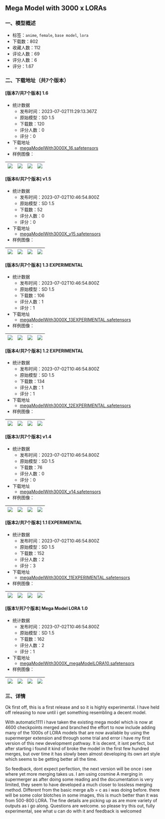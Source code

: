 ## Mega Model with 3000 x  LORAs 
### 一、模型概述

- 标签：`anime`, `female`, `base model`, `lora`
- 下载数：802
- 收藏人数：112
- 评论人数：69
- 评分人数：6
- 评分：1.67

### 二、下载地址（共7个版本）

#### [版本7/共7个版本] 1.6

- 统计数据
  - 发布时间：2023-07-02T11:29:13.367Z
  - 原始模型：SD 1.5
  - 下载数：120
  - 评分人数：0
  - 评分：0
- 下载地址
  - [megaModelWith3000X_16.safetensors](https://civitai.com/api/download/models/108613)
- 样例图像：

| <img src="https://image.civitai.com/xG1nkqKTMzGDvpLrqFT7WA/f5e4e7ce-8010-4044-b839-761eed103685/width=450/1372118.jpeg" /> | <img src="https://image.civitai.com/xG1nkqKTMzGDvpLrqFT7WA/16e4838d-68fc-479e-8e3b-96882c0d6cfc/width=450/1372139.jpeg" /> | <img src="https://image.civitai.com/xG1nkqKTMzGDvpLrqFT7WA/e77c143e-643d-4b60-8e47-b1dba494986d/width=450/1372120.jpeg" /> | <img src="https://image.civitai.com/xG1nkqKTMzGDvpLrqFT7WA/325835ff-1243-4984-8c98-6d6cc27e7bc2/width=450/1372125.jpeg" /> |
| ---- | ---- | ---- | ---- |

#### [版本6/共7个版本] v1.5

- 统计数据
  - 发布时间：2023-07-02T10:46:54.800Z
  - 原始模型：SD 1.5
  - 下载数：52
  - 评分人数：0
  - 评分：0
- 下载地址
  - [megaModelWith3000X_v15.safetensors](https://civitai.com/api/download/models/107673)
- 样例图像：

| <img src="https://image.civitai.com/xG1nkqKTMzGDvpLrqFT7WA/9bf5be38-7dff-4c79-a3f7-5bf7ef22a746/width=450/1353341.jpeg" /> | <img src="https://image.civitai.com/xG1nkqKTMzGDvpLrqFT7WA/6677c396-06fc-4715-b0ad-687182f2dba9/width=450/1353214.jpeg" /> | <img src="https://image.civitai.com/xG1nkqKTMzGDvpLrqFT7WA/54a89afc-15e8-43fb-bf8a-58a222037eef/width=450/1353231.jpeg" /> | <img src="https://image.civitai.com/xG1nkqKTMzGDvpLrqFT7WA/e8370d4e-a64f-4b37-9397-dd9e603cb176/width=450/1353240.jpeg" /> |
| ---- | ---- | ---- | ---- |

#### [版本5/共7个版本] 1.3 EXPERIMENTAL

- 统计数据
  - 发布时间：2023-07-02T10:46:54.800Z
  - 原始模型：SD 1.5
  - 下载数：106
  - 评分人数：1
  - 评分：1
- 下载地址
  - [megaModelWith3000X_13EXPERIMENTAL.safetensors](https://civitai.com/api/download/models/106405)
- 样例图像：

| <img src="https://image.civitai.com/xG1nkqKTMzGDvpLrqFT7WA/e0601deb-ae46-4711-8f10-1a4c16b8c787/width=450/1331365.jpeg" /> | <img src="https://image.civitai.com/xG1nkqKTMzGDvpLrqFT7WA/ac8191f4-2185-4c98-a6d6-3305ab422aef/width=450/1331358.jpeg" /> | <img src="https://image.civitai.com/xG1nkqKTMzGDvpLrqFT7WA/2813a737-9a29-421d-ad15-5af1b2c50249/width=450/1331319.jpeg" /> | <img src="https://image.civitai.com/xG1nkqKTMzGDvpLrqFT7WA/2bb41233-03f3-4cad-9292-45d96f81e6c0/width=450/1331392.jpeg" /> |
| ---- | ---- | ---- | ---- |

#### [版本4/共7个版本] 1.2 EXPERIMENTAL

- 统计数据
  - 发布时间：2023-07-02T10:46:54.800Z
  - 原始模型：SD 1.5
  - 下载数：134
  - 评分人数：1
  - 评分：1
- 下载地址
  - [megaModelWith3000X_12EXPERIMENTAL.safetensors](https://civitai.com/api/download/models/104981)
- 样例图像：

| <img src="https://image.civitai.com/xG1nkqKTMzGDvpLrqFT7WA/c904178d-7ba4-422a-b93b-45774bfb469a/width=450/1305572.jpeg" /> | <img src="https://image.civitai.com/xG1nkqKTMzGDvpLrqFT7WA/d19d26bc-5fb2-4b35-a35f-6e96ac3517f6/width=450/1305573.jpeg" /> | <img src="https://image.civitai.com/xG1nkqKTMzGDvpLrqFT7WA/ba9b04e4-f265-42a3-a112-cb9b054a043d/width=450/1305574.jpeg" /> | <img src="https://image.civitai.com/xG1nkqKTMzGDvpLrqFT7WA/2403a5a7-b349-4681-bf3f-2963354ceb42/width=450/1305600.jpeg" /> |
| ---- | ---- | ---- | ---- |

#### [版本3/共7个版本] v1.4

- 统计数据
  - 发布时间：2023-07-02T10:46:54.800Z
  - 原始模型：SD 1.5
  - 下载数：76
  - 评分人数：0
  - 评分：0
- 下载地址
  - [megaModelWith3000X_v14.safetensors](https://civitai.com/api/download/models/107206)
- 样例图像：

| <img src="https://image.civitai.com/xG1nkqKTMzGDvpLrqFT7WA/f80050cd-d9d3-48f7-b47e-d526a24a7010/width=450/1345192.jpeg" /> | <img src="https://image.civitai.com/xG1nkqKTMzGDvpLrqFT7WA/3470a898-257c-49e3-9f48-117c0573748a/width=450/1345198.jpeg" /> | <img src="https://image.civitai.com/xG1nkqKTMzGDvpLrqFT7WA/9157d02f-5948-4a85-adf9-e84a1942fe71/width=450/1345199.jpeg" /> | <img src="https://image.civitai.com/xG1nkqKTMzGDvpLrqFT7WA/a257e998-5f16-4bb4-a6a9-a66edbffb6c4/width=450/1345205.jpeg" /> |
| ---- | ---- | ---- | ---- |

#### [版本2/共7个版本] 1.1 EXPERIMENTAL

- 统计数据
  - 发布时间：2023-07-02T10:46:54.800Z
  - 原始模型：SD 1.5
  - 下载数：152
  - 评分人数：2
  - 评分：3
- 下载地址
  - [megaModelWith3000X_11EXPERIMENTAL.safetensors](https://civitai.com/api/download/models/104277)
- 样例图像：

| <img src="https://image.civitai.com/xG1nkqKTMzGDvpLrqFT7WA/42128443-dd96-4c5b-b825-7111899d7245/width=450/1296435.jpeg" /> | <img src="https://image.civitai.com/xG1nkqKTMzGDvpLrqFT7WA/33209a13-78a8-4133-8cb1-ac05db023e66/width=450/1296446.jpeg" /> | <img src="https://image.civitai.com/xG1nkqKTMzGDvpLrqFT7WA/207c647f-13ab-441d-bddf-4d8cef05b759/width=450/1296460.jpeg" /> | <img src="https://image.civitai.com/xG1nkqKTMzGDvpLrqFT7WA/3407a162-1198-430a-8bca-7c6ca5c9e900/width=450/1296471.jpeg" /> |
| ---- | ---- | ---- | ---- |

#### [版本1/共7个版本] Mega Model LORA 1.0

- 统计数据
  - 发布时间：2023-07-02T10:46:54.800Z
  - 原始模型：SD 1.5
  - 下载数：162
  - 评分人数：2
  - 评分：1
- 下载地址
  - [megaModelWith3000X_megaModelLORA10.safetensors](https://civitai.com/api/download/models/103725)
- 样例图像：

| <img src="https://image.civitai.com/xG1nkqKTMzGDvpLrqFT7WA/37096225-fea9-4cb7-b2f6-69b531453834/width=450/1283461.jpeg" /> | <img src="https://image.civitai.com/xG1nkqKTMzGDvpLrqFT7WA/87b1a63f-0b65-414c-8d9a-76702fc40509/width=450/1283467.jpeg" /> | <img src="https://image.civitai.com/xG1nkqKTMzGDvpLrqFT7WA/5a765a39-02bf-4ddb-97a4-49f0c49987e3/width=450/1283472.jpeg" /> | <img src="https://image.civitai.com/xG1nkqKTMzGDvpLrqFT7WA/e653feba-1ec7-44d4-b9d2-cae96d453256/width=450/1283474.jpeg" /> |
| ---- | ---- | ---- | ---- |


### 三、详情
<p>Ok first off, this is a first release and so it is highly experimental.  I have held off releasing to now until i get something resembling a decent model.</p><p></p><p>With automatic1111 i have taken the existing mega model which is now at 4600 checkpoints merged and branched the effort to now include adding many of the 1000s of LORA models that are now available by using the supermerger extension and through some trial and error i have my first version of this new development pathway.  It is decent, it isnt perfect, but after starting i found it kind of broke the model in the first few hundred merges, but over time it has slowly been almost developing its own art style which seems to be getting better all the time.</p><p></p><p>So feedback, dont expect perfection, the next version will be once i see where yet more merging takes us.  I am using cosmine A merging in supermerger as after doing some reading and the documentation is very limited, they seem to have developed a much closer to lossless merging method.  Different from the basic merge a/b = c as i was doing before.  there will be some color blotches in some images, this is much better than it was from 500-800 LORA.  The fine details are picking up as are more variety of outputs as i go along.  Questions are welcome.  so please try this out, fully experimental, see what u can do with it and feedback is welcomed</p>